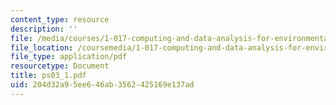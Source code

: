 ```yaml
---
content_type: resource
description: ''
file: /media/courses/1-017-computing-and-data-analysis-for-environmental-applications-fall-2003/204d32a95ee646ab3562425169e137ad_ps03_1.pdf
file_location: /coursemedia/1-017-computing-and-data-analysis-for-environmental-applications-fall-2003/204d32a95ee646ab3562425169e137ad_ps03_1.pdf
file_type: application/pdf
resourcetype: Document
title: ps03_1.pdf
uid: 204d32a9-5ee6-46ab-3562-425169e137ad
---
```

